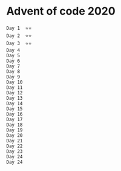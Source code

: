 Advent of code 2020
===================

    Day 1  ⭐️⭐️
    Day 2  ⭐️⭐️
    Day 3  ⭐️⭐️
    Day 4  
    Day 5  
    Day 6  
    Day 7  
    Day 8  
    Day 9  
    Day 10 
    Day 11 
    Day 12 
    Day 13 
    Day 14 
    Day 15 
    Day 16 
    Day 17 
    Day 18 
    Day 19 
    Day 20 
    Day 21 
    Day 22 
    Day 23 
    Day 24 
    Day 24 
